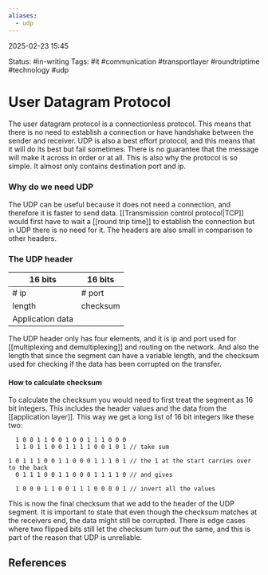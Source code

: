 ```yaml
---
aliases:
  - udp
---
```


2025-02-23 15:45

Status: #in-writing 
Tags: #it #communication #transportlayer #roundtriptime #technology #udp 

# User Datagram Protocol
The user datagram protocol is a connectionless protocol. This means that there is no need to establish a connection or have handshake between the sender and receiver. UDP is also a best effort protocol, and this means that it will do its best but fail sometimes. There is no guarantee that the message will make it across in order or at all. This is also why the protocol is so simple. It almost only contains destination port and ip. 

### Why do we need UDP
The UDP can be useful because it does not need a connection, and therefore it is faster to send data. [[Transmission control protocol|TCP]] would first have to wait a [[round trip time]] to establish the connection but in UDP there is no need for it. The headers are also small in comparison to other headers. 

### The UDP header

| 16 bits          | 16 bits  |
| ---------------- | -------- |
| # ip             | # port   |
| length           | checksum |
| Application data |          |

The UDP header only has four elements, and it is ip and port used for [[multiplexing and demultiplexing]] and routing on the network. And also the length that since the segment can have a variable length, and the checksum used for checking if the data has been corrupted on the transfer. 

#### How to calculate checksum
To calculate the checksum you would need to first treat the segment as 16 bit integers. This includes the header values and the data from the [[application layer]]. This way we get a long list of 16 bit integers like these two:

```
  1 0 0 1 1 0 0 1 0 0 1 1 1 0 0 0
  1 1 0 1 1 0 0 1 1 1 1 0 0 1 0 1 // take sum
  
1 0 1 1 1 0 0 1 1 0 0 0 1 1 1 0 1 // the 1 at the start carries over to the back
  0 1 1 1 0 0 1 1 0 0 0 1 1 1 1 0 // and gives

  1 0 0 0 1 1 0 0 1 1 1 0 0 0 0 1 // invert all the values
```

This is now the final checksum that we add to the header of the UDP segment.
It is important to state that even though the checksum matches at the receivers end, the data might still be corrupted. There is edge cases where two flipped bits still let the checksum turn out the same, and this is part of the reason that UDP is unreliable. 
## References